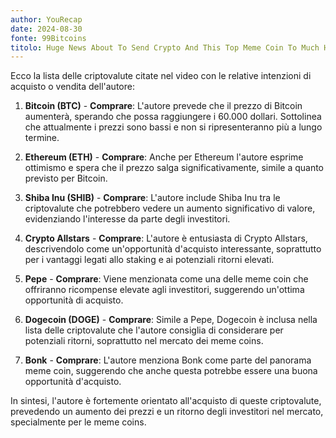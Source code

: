 ```yaml
---
author: YouRecap
date: 2024-08-30
fonte: 99Bitcoins
titolo: Huge News About To Send Crypto And This Top Meme Coin To Much Higher Levels!
---
```


Ecco la lista delle criptovalute citate nel video con le relative intenzioni di acquisto o vendita dell'autore:

1. **Bitcoin (BTC)** - **Comprare**: L'autore prevede che il prezzo di Bitcoin aumenterà, sperando che possa raggiungere i 60.000 dollari. Sottolinea che attualmente i prezzi sono bassi e non si ripresenteranno più a lungo termine.

2. **Ethereum (ETH)** - **Comprare**: Anche per Ethereum l'autore esprime ottimismo e spera che il prezzo salga significativamente, simile a quanto previsto per Bitcoin.

3. **Shiba Inu (SHIB)** - **Comprare**: L'autore include Shiba Inu tra le criptovalute che potrebbero vedere un aumento significativo di valore, evidenziando l'interesse da parte degli investitori.

4. **Crypto Allstars** - **Comprare**: L'autore è entusiasta di Crypto Allstars, descrivendolo come un'opportunità d'acquisto interessante, soprattutto per i vantaggi legati allo staking e ai potenziali ritorni elevati.

5. **Pepe** - **Comprare**: Viene menzionata come una delle meme coin che offriranno ricompense elevate agli investitori, suggerendo un'ottima opportunità di acquisto.

6. **Dogecoin (DOGE)** - **Comprare**: Simile a Pepe, Dogecoin è inclusa nella lista delle criptovalute che l'autore consiglia di considerare per potenziali ritorni, soprattutto nel mercato dei meme coins.

7. **Bonk** - **Comprare**: L'autore menziona Bonk come parte del panorama meme coin, suggerendo che anche questa potrebbe essere una buona opportunità d'acquisto.

In sintesi, l'autore è fortemente orientato all'acquisto di queste criptovalute, prevedendo un aumento dei prezzi e un ritorno degli investitori nel mercato, specialmente per le meme coins.
